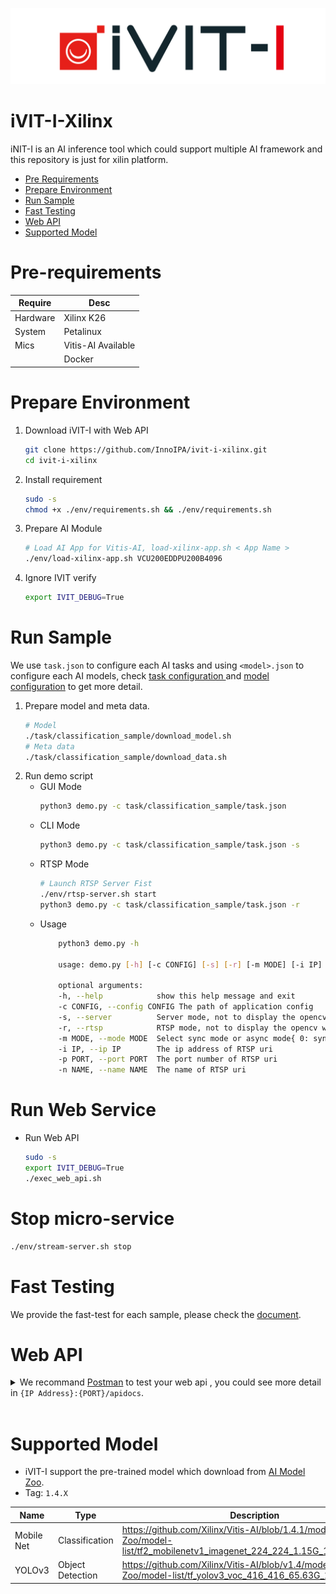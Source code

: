 ![LOGO](docs/images/iVIT-I-Logo-B.png)

# iVIT-I-Xilinx
iNIT-I is an AI inference tool which could support multiple AI framework and this repository is just for xilin platform.
* [Pre Requirements](#pre-requirements)
* [Prepare Environment](#prepare-environment)
* [Run Sample](#run-sample)
* [Fast Testing](#fast-testing)
* [Web API](#web-api)
* [Supported Model](#supported-model)

# Pre-requirements
|   Require     | Desc   
|   ---         | --- 
|   Hardware    | Xilinx K26
|   System      | Petalinux 
|   Mics        | Vitis-AI Available 
|               | Docker

# Prepare Environment
1. Download iVIT-I with Web API
    ```bash
    git clone https://github.com/InnoIPA/ivit-i-xilinx.git
    cd ivit-i-xilinx
    ```
2. Install requirement
    ```bash
    sudo -s
    chmod +x ./env/requirements.sh && ./env/requirements.sh
    ```
3. Prepare AI Module
    ```bash
    # Load AI App for Vitis-AI, load-xilinx-app.sh < App Name >
    ./env/load-xilinx-app.sh VCU200EDDPU200B4096
    ```
4. Ignore IVIT verify
    ```bash
    export IVIT_DEBUG=True
    ```

# Run Sample
We use `task.json` to configure each AI tasks and using `<model>.json` to configure each AI models, check [ task configuration ](./docs/task_configuration.md) and [model configuration](./docs/model_configuration.md) to get more detail.

1. Prepare model and meta data.
    ```bash
    # Model
    ./task/classification_sample/download_model.sh
    # Meta data
    ./task/classification_sample/download_data.sh
    ```
2. Run demo script
    * GUI Mode
        ```bash
        python3 demo.py -c task/classification_sample/task.json
        ```
    * CLI Mode
        ```bash
        python3 demo.py -c task/classification_sample/task.json -s
        ```
    * RTSP Mode
        ```bash
        # Launch RTSP Server Fist
        ./env/rtsp-server.sh start
        python3 demo.py -c task/classification_sample/task.json -r
        ```
    * Usage
        ``` bash
            python3 demo.py -h

            usage: demo.py [-h] [-c CONFIG] [-s] [-r] [-m MODE] [-i IP] [-p PORT] [-n NAME]

            optional arguments:
            -h, --help            show this help message and exit
            -c CONFIG, --config CONFIG The path of application config
            -s, --server          Server mode, not to display the opencv windows
            -r, --rtsp            RTSP mode, not to display the opencv windows
            -m MODE, --mode MODE  Select sync mode or async mode{ 0: sync, 1: async }
            -i IP, --ip IP        The ip address of RTSP uri
            -p PORT, --port PORT  The port number of RTSP uri
            -n NAME, --name NAME  The name of RTSP uri
        ```

# Run Web Service
* Run Web API
    ```bash
    sudo -s
    export IVIT_DEBUG=True
    ./exec_web_api.sh
    ```

# Stop micro-service
```bash
./env/stream-server.sh stop
```

# Fast Testing
We provide the fast-test for each sample, please check the [document](./test/README.md).

# Web API
<details>
    <summary>
        We recommand <a href="https://www.postman.com/">Postman</a> to test your web api , you could see more detail in <code>{IP Address}:{PORT}/apidocs</code>.
    </summary>
    <img src="docs/images/apidocs.png" width=80%>
</details>
<br>

# Supported Model
* iVIT-I support the pre-trained model which download from [AI Model Zoo](https://github.com/Xilinx/Vitis-AI/tree/v1.4.1/models/AI-Model-Zoo/model-list).
* Tag: `1.4.X`

|   Name        |   Type    |   Description 
|   ---         |   ---     |   ---
|   Mobile Net  |   Classification  |   https://github.com/Xilinx/Vitis-AI/blob/1.4.1/models/AI-Model-Zoo/model-list/tf2_mobilenetv1_imagenet_224_224_1.15G_1.4/model.yaml
|   YOLOv3      |   Object Detection    |   https://github.com/Xilinx/Vitis-AI/blob/v1.4/models/AI-Model-Zoo/model-list/tf_yolov3_voc_416_416_65.63G_1.4/
